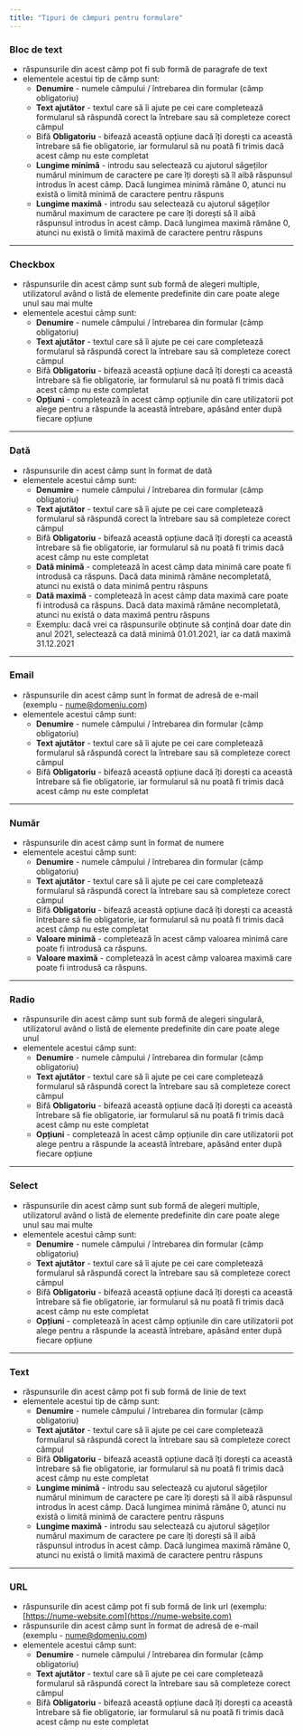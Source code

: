```yaml
---
title: "Tipuri de câmpuri pentru formulare"
---
```


### Bloc de text

- răspunsurile din acest câmp pot fi sub formă de paragrafe de text
- elementele acestui tip de câmp sunt:
  - **Denumire** - numele câmpului / întrebarea din formular (câmp obligatoriu)
  - **Text ajutător** - textul care să îi ajute pe cei care
    completează formularul să răspundă corect la întrebare sau să
    completeze corect câmpul
  - Bifă **Obligatoriu** - bifează această opțiune dacă îți dorești ca
    această întrebare să fie obligatorie, iar formularul să nu poată
    fi trimis dacă acest câmp nu este completat
  - **Lungime minimă** - introdu sau selectează cu ajutorul săgeților
    numărul minimum de caractere pe care îți dorești să îl aibă
    răspunsul introdus în acest câmp. Dacă lungimea minimă rămâne 0,
    atunci nu există o limită minimă de caractere pentru răspuns
  - **Lungime maximă** - introdu sau selectează cu ajutorul săgeților
    numărul maximum de caractere pe care îți dorești să îl aibă
    răspunsul introdus în acest câmp. Dacă lungimea maximă rămâne 0,
    atunci nu există o limită maximă de caractere pentru răspuns

---

### Checkbox

- răspunsurile din acest câmp sunt sub formă de alegeri multiple,
  utilizatorul având o listă de elemente predefinite din care poate
  alege unul sau mai multe
- elementele acestui câmp sunt:
  - **Denumire** - numele câmpului / întrebarea din formular (câmp obligatoriu)
  - **Text ajutător** - textul care să îi ajute pe cei care
    completează formularul să răspundă corect la întrebare sau să
    completeze corect câmpul
  - Bifă **Obligatoriu** - bifează această opțiune dacă îți dorești ca
    această întrebare să fie obligatorie, iar formularul să nu poată
    fi trimis dacă acest câmp nu este completat
  - **Opțiuni** - completează în acest câmp opțiunile din care
    utilizatorii pot alege pentru a răspunde la această întrebare,
    apăsând enter după fiecare opțiune

---

### Dată

- răspunsurile din acest câmp sunt în format de dată
- elementele acestui câmp sunt:
  - **Denumire** - numele câmpului / întrebarea din formular (câmp obligatoriu)
  - **Text ajutător** - textul care să îi ajute pe cei care
    completează formularul să răspundă corect la întrebare sau să
    completeze corect câmpul
  - Bifă **Obligatoriu** - bifează această opțiune dacă îți dorești ca
    această întrebare să fie obligatorie, iar formularul să nu poată
    fi trimis dacă acest câmp nu este completat
  - **Dată minimă** - completează în acest câmp data minimă care poate
    fi introdusă ca răspuns. Dacă data minimă rămâne necompletată,
    atunci nu există o data minimă pentru răspuns
  - **Dată maximă** - completează în acest câmp data maximă care poate
    fi introdusă ca răspuns. Dacă data maximă rămâne necompletată,
    atunci nu există o data maximă pentru răspuns
  - Exemplu: dacă vrei ca răspunsurile obținute să conțină doar date
    din anul 2021, selectează ca dată minimă 01.01.2021, iar ca dată
    maximă 31.12.2021

---

### Email

- răspunsurile din acest câmp sunt în format de adresă de e-mail
  (exemplu - nume@domeniu.com)
- elementele acestui câmp sunt:
  - **Denumire** - numele câmpului / întrebarea din formular (câmp obligatoriu)
  - **Text ajutător** - textul care să îi ajute pe cei care
    completează formularul să răspundă corect la întrebare sau să
    completeze corect câmpul
  - Bifă **Obligatoriu** - bifează această opțiune dacă îți dorești ca
    această întrebare să fie obligatorie, iar formularul să nu poată
    fi trimis dacă acest câmp nu este completat

---

### Număr

- răspunsurile din acest câmp sunt în format de numere
- elementele acestui câmp sunt:
  - **Denumire** - numele câmpului / întrebarea din formular (câmp obligatoriu)
  - **Text ajutător** - textul care să îi ajute pe cei care
    completează formularul să răspundă corect la întrebare sau să
    completeze corect câmpul
  - Bifă **Obligatoriu** - bifează această opțiune dacă îți dorești ca
    această întrebare să fie obligatorie, iar formularul să nu poată
    fi trimis dacă acest câmp nu este completat
  - **Valoare minimă** - completează în acest câmp valoarea minimă
    care poate fi introdusă ca răspuns.
  - **Valoare maximă** - completează în acest câmp valoarea maximă
    care poate fi introdusă ca răspuns.

---

### Radio

- răspunsurile din acest câmp sunt sub formă de alegeri singulară,
  utilizatorul având o listă de elemente predefinite din care poate
  alege unul
- elementele acestui câmp sunt:
  - **Denumire** - numele câmpului / întrebarea din formular (câmp obligatoriu)
  - **Text ajutător** - textul care să îi ajute pe cei care
    completează formularul să răspundă corect la întrebare sau să
    completeze corect câmpul
  - Bifă **Obligatoriu** - bifează această opțiune dacă îți dorești ca
    această întrebare să fie obligatorie, iar formularul să nu poată
    fi trimis dacă acest câmp nu este completat
  - **Opțiuni** - completează în acest câmp opțiunile din care
    utilizatorii pot alege pentru a răspunde la această întrebare,
    apăsând enter după fiecare opțiune

---

### Select

- răspunsurile din acest câmp sunt sub formă de alegeri multiple,
  utilizatorul având o listă de elemente predefinite din care poate
  alege unul sau mai multe
- elementele acestui câmp sunt:
  - **Denumire** - numele câmpului / întrebarea din formular (câmp obligatoriu)
  - **Text ajutător** - textul care să îi ajute pe cei care
    completează formularul să răspundă corect la întrebare sau să
    completeze corect câmpul
  - Bifă **Obligatoriu** - bifează această opțiune dacă îți dorești ca
    această întrebare să fie obligatorie, iar formularul să nu poată
    fi trimis dacă acest câmp nu este completat
  - **Opțiuni** - completează în acest câmp opțiunile din care
    utilizatorii pot alege pentru a răspunde la această întrebare,
    apăsând enter după fiecare opțiune

---

### Text

- răspunsurile din acest câmp pot fi sub formă de linie de text
- elementele acestui tip de câmp sunt:
  - **Denumire** - numele câmpului / întrebarea din formular (câmp obligatoriu)
  - **Text ajutător** - textul care să îi ajute pe cei care
    completează formularul să răspundă corect la întrebare sau să
    completeze corect câmpul
  - Bifă **Obligatoriu** - bifează această opțiune dacă îți dorești ca
    această întrebare să fie obligatorie, iar formularul să nu poată
    fi trimis dacă acest câmp nu este completat
  - **Lungime minimă** - introdu sau selectează cu ajutorul săgeților
    numărul minimum de caractere pe care îți dorești să îl aibă
    răspunsul introdus în acest câmp. Dacă lungimea minimă rămâne 0,
    atunci nu există o limită minimă de caractere pentru răspuns
  - **Lungime maximă** - introdu sau selectează cu ajutorul săgeților
    numărul maximum de caractere pe care îți dorești să îl aibă
    răspunsul introdus în acest câmp. Dacă lungimea maximă rămâne 0,
    atunci nu există o limită maximă de caractere pentru răspuns

---

### URL
- răspunsurile din acest câmp pot fi sub formă de link url (exemplu:
  [https://nume-website.com](https://nume-website.com)
- răspunsurile din acest câmp sunt în format de adresă de e-mail
  (exemplu - nume@domeniu.com)
- elementele acestui câmp sunt:
  - **Denumire** - numele câmpului / întrebarea din formular (câmp
    obligatoriu)
  - **Text ajutător** - textul care să îi ajute pe cei care
    completează formularul să răspundă corect la întrebare sau să
    completeze corect câmpul
  - Bifă **Obligatoriu** - bifează această opțiune dacă îți dorești ca
    această întrebare să fie obligatorie, iar formularul să nu poată
    fi trimis dacă acest câmp nu este completat
